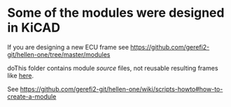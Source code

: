 # Some of the modules were designed in KiCAD

If you are designing a new ECU frame see https://github.com/gerefi2-git/hellen-one/tree/master/modules

doThis folder contains module _source_ files, not reusable resulting frames like [here](../modules).

See https://github.com/gerefi2-git/hellen-one/wiki/scripts-howto#how-to-create-a-module
